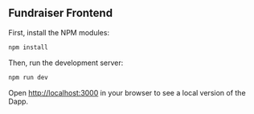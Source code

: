 ## Fundraiser Frontend

First, install the NPM modules:

```bash
npm install
```

Then, run the development server:

```bash
npm run dev
```

Open [http://localhost:3000](http://localhost:3000) in your browser to see a local version of the Dapp.
